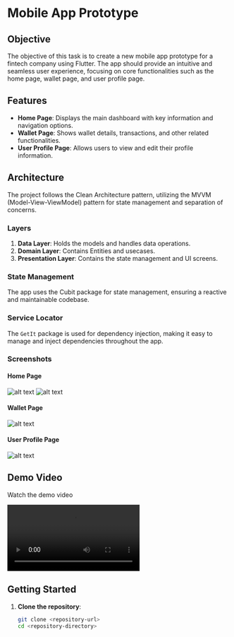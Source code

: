 # Mobile App Prototype

## Objective

The objective of this task is to create a new mobile app prototype for a fintech company using Flutter. The app should provide an intuitive and seamless user experience, focusing on core functionalities such as the home page, wallet page, and user profile page.

## Features

- **Home Page**: Displays the main dashboard with key information and navigation options.
- **Wallet Page**: Shows wallet details, transactions, and other related functionalities.
- **User Profile Page**: Allows users to view and edit their profile information.

## Architecture

The project follows the Clean Architecture pattern, utilizing the MVVM (Model-View-ViewModel) pattern for state management and separation of concerns.

### Layers

1. **Data Layer**: Holds the models and handles data operations.
2. **Domain Layer**: Contains Entities and usecases.
3. **Presentation Layer**: Contains the state management and UI screens.

### State Management

The app uses the Cubit package for state management, ensuring a reactive and maintainable codebase.

### Service Locator

The `GetIt` package is used for dependency injection, making it easy to manage and inject dependencies throughout the app.

### Screenshots

#### Home Page

![alt text](image.png)
![alt text](image-1.png)

#### Wallet Page

![alt text](image-2.png)

#### User Profile Page

![alt text](image-3.png)

## Demo Video

Watch the demo video

<video controls src="20240806-1829-33.0679759.mp4" title="Title"></video>

## Getting Started

1. **Clone the repository**:

   ``` sh
   git clone <repository-url>
   cd <repository-directory>
   ```
